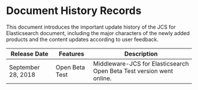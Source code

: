 # Document History Records

This document introduces the important update history of the JCS for Elasticsearch document, including the major characters of the newly added products and the content updates according to user feedback.

|Release Date|Features|Description|
|-|-|-|
|September 28, 2018|Open Beta Test|Middleware-JCS for Elasticsearch Open Beta Test version went online.|
